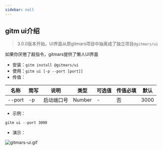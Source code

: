 ```yaml
---
sidebar: null
---
```


## gitm ui介绍

> 3.0.0版本开始，UI界面从原gitmars项目中抽离成了独立项目`@gitmars/ui`

如果你厌倦了敲指令，gitmars提供了懒人UI界面

-   安装：`gitm install @gitmars/ui`
-   使用：`gitm ui [-p --port [port]]`
-   传值：

<div class="table-option">

| 名称   | 简写 | 说明       | 类型   | 可选值 | 传值必填 | 默认 |
| ------ | ---- | ---------- | ------ | ------ | -------- | ---- |
| --port | -p   | 启动端口号 | Number | -      | 否       | 3000 |

</div>

-   示例：

```shell
gitm ui --port 3000
```

-   演示：

![gitmars-ui.gif](https://raw.githubusercontent.com/saqqdy/gitmars/master/static/img/gitmars-ui.gif)
